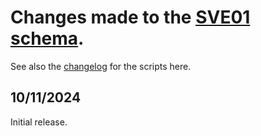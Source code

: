 # Changes made to the [SVE01 schema](https://github.com/SomeoneElseOSM/SomeoneElse-vector-extract/blob/main/resources/README_sve01.md).  
See also the [changelog](https://github.com/SomeoneElseOSM/SomeoneElse-vector-extract/blob/main/changelog.md) for the scripts here.

## 10/11/2024
Initial release.
